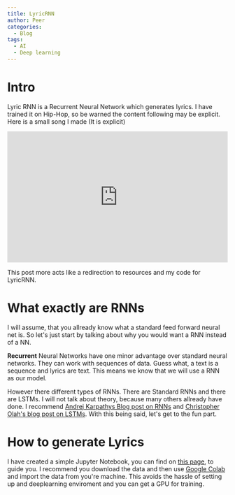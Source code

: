 ```yaml
---
title: LyricRNN
author: Peer
categories:
  - Blog
tags:
  - AI
  - Deep learning
---
```


# Intro
Lyric RNN is a Recurrent Neural Network which generates lyrics. I have trained it on Hip-Hop, so be warned the content following may be explicit. Here is a small song I made (It is explicit)

<iframe width="100%" height="300" scrolling="no" frameborder="no" allow="autoplay" src="https://w.soundcloud.com/player/?url=https%3A//api.soundcloud.com/tracks/494755635&color=%23ff5500&auto_play=false&hide_related=false&show_comments=true&show_user=true&show_reposts=false&show_teaser=true&visual=true"></iframe>

This post more acts like a redirection to resources and my code for LyricRNN.

# What exactly are RNNs

I will assume, that you allready know what a standard feed forward neural net is. So let's just start by talking about why you would want a RNN instead of a NN. 

**Recurrent** Neural Networks have one minor advantage over standard neural networks. They can work with sequences of data. Guess what, a text is a sequence and lyrics are text. This means we know that we will use a RNN as our model.

However there different types of RNNs. There are Standard RNNs and there are LSTMs. I will not talk about theory, because many others allready have done. I recommend [Andrej Karpathys Blog post on RNNs](http://karpathy.github.io/2015/05/21/rnn-effectiveness/) and [Christopher Olah's blog post on LSTMs](http://colah.github.io/posts/2015-08-Understanding-LSTMs/). With this being said, let's get to the fun part.

# How to generate Lyrics

I have created a simple Jupyter Notebook, you can find on [this page](https://github.com/peerlator/LyricRNN/blob/master/Tutorial.ipynb), to guide you. I recommend you download the data and then use [Google Colab](https://colab.research.google.com/) and import the data from you're machine. This avoids the hassle of setting up and deeplearning enviroment and you can get a GPU for training.